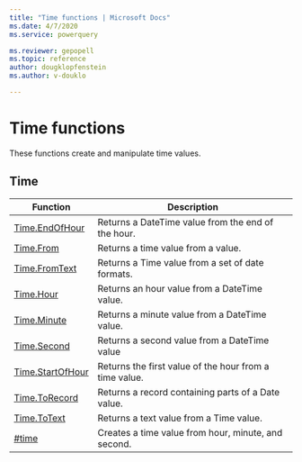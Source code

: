 ```yaml
---
title: "Time functions | Microsoft Docs"
ms.date: 4/7/2020
ms.service: powerquery

ms.reviewer: gepopell
ms.topic: reference
author: dougklopfenstein
ms.author: v-douklo

---
```

# Time functions

These functions create and manipulate time values.
  
## <a name="__toc348013456"></a>Time  
  
|Function|Description|  
|------------|---------------|  
|[Time.EndOfHour](time-endofhour.md)|Returns a DateTime value from the end of the hour.|  
|[Time.From](time-from.md)|Returns a time value from a value.|  
|[Time.FromText](time-fromtext.md)|Returns a Time value from a set of date formats.|  
|[Time.Hour](time-hour.md)|Returns an hour value from a DateTime value.|  
|[Time.Minute](time-minute.md)|Returns a minute value from a DateTime value.|  
|[Time.Second](time-second.md)|Returns a second value from a DateTime value|  
|[Time.StartOfHour](time-startofhour.md)|Returns the first value of the hour from a time value.|  
|[Time.ToRecord](time-torecord.md)|Returns a record containing parts of a Date value.|  
|[Time.ToText](time-totext.md)|Returns a text value from a Time value.|  
|[#time](sharptime.md)|Creates a time value from hour, minute, and second.|    
